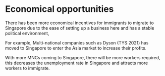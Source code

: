 # Economical opportunities
There has been more economical incentives for immigrants to migrate to Singapore due to the ease of setting up a business here and has a stable political environment,

For example, Multi-national companies such as Dyson (TYS 2021) has moved to Singapore to enter the Asia market to increase their profits. 

With more MNCs coming to Singapore, there will be more workers required, this decreases the unemployment rate in Singapore and attracts more workers to immigrate. 